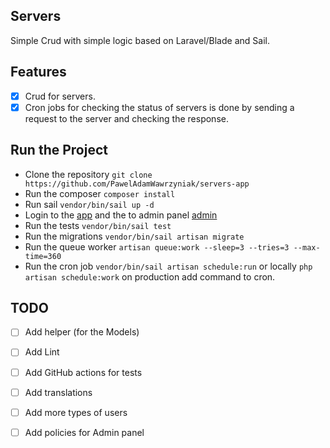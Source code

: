 ## Servers

Simple Crud with simple logic based on Laravel/Blade and Sail.

## Features
- [x] Crud for servers.
- [x] Cron jobs for checking the status of servers is done by sending a request to the server and checking the response.

## Run the Project

- Clone the repository `git clone https://github.com/PawelAdamWawrzyniak/servers-app`
- Run the composer `composer install`
- Run sail `vendor/bin/sail up -d`
- Login to the [app](http://localhost) and the to admin panel [admin](http://localhost/admin)
- Run the tests `vendor/bin/sail test`
- Run the migrations `vendor/bin/sail artisan migrate`
- Run the queue worker `artisan queue:work --sleep=3 --tries=3 --max-time=360`
- Run the cron job `vendor/bin/sail artisan schedule:run` or locally `php artisan schedule:work` on production add command to cron.

## TODO 
- [ ] Add helper (for the Models) 
- [ ] Add Lint
- [ ] Add GitHub actions for tests
- [ ] Add translations
- [ ] Add more types of users 
- [ ] Add policies for Admin panel

